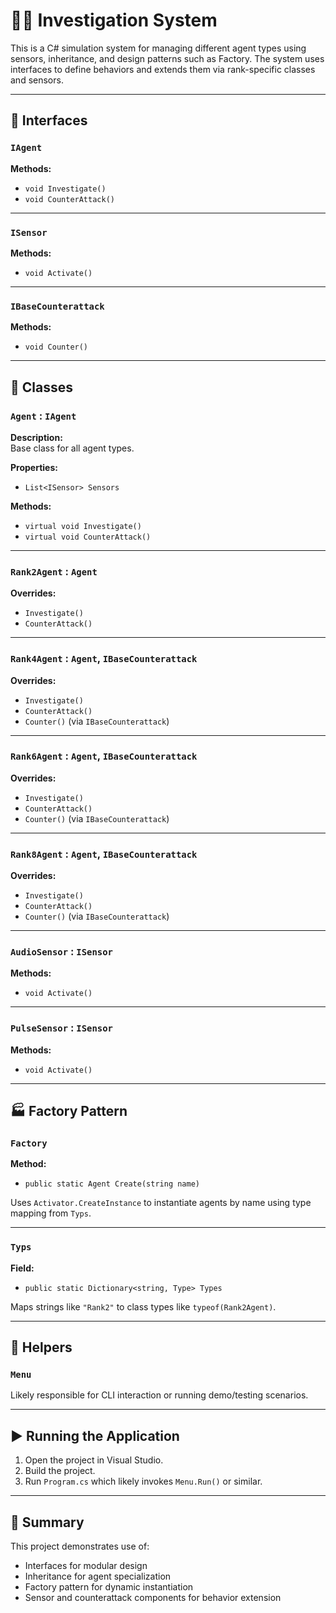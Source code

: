 
# 🕵️‍♂️ Investigation System

This is a C# simulation system for managing different agent types using sensors, inheritance, and design patterns such as Factory. The system uses interfaces to define behaviors and extends them via rank-specific classes and sensors.

---

## 🧩 Interfaces

### `IAgent`
**Methods:**
- `void Investigate()`
- `void CounterAttack()`

---

### `ISensor`
**Methods:**
- `void Activate()`

---

### `IBaseCounterattack`
**Methods:**
- `void Counter()`

---

## 🧱 Classes

### `Agent` : `IAgent`
**Description:**  
Base class for all agent types.

**Properties:**
- `List<ISensor> Sensors`

**Methods:**
- `virtual void Investigate()`
- `virtual void CounterAttack()`

---

### `Rank2Agent` : `Agent`
**Overrides:**
- `Investigate()`
- `CounterAttack()`

---

### `Rank4Agent` : `Agent`, `IBaseCounterattack`
**Overrides:**
- `Investigate()`
- `CounterAttack()`
- `Counter()` (via `IBaseCounterattack`)

---

### `Rank6Agent` : `Agent`, `IBaseCounterattack`
**Overrides:**
- `Investigate()`
- `CounterAttack()`
- `Counter()` (via `IBaseCounterattack`)

---

### `Rank8Agent` : `Agent`, `IBaseCounterattack`
**Overrides:**
- `Investigate()`
- `CounterAttack()`
- `Counter()` (via `IBaseCounterattack`)

---

### `AudioSensor` : `ISensor`
**Methods:**
- `void Activate()`

---

### `PulseSensor` : `ISensor`
**Methods:**
- `void Activate()`

---

## 🏭 Factory Pattern

### `Factory`
**Method:**
- `public static Agent Create(string name)`

Uses `Activator.CreateInstance` to instantiate agents by name using type mapping from `Typs`.

---

### `Typs`
**Field:**
- `public static Dictionary<string, Type> Types`

Maps strings like `"Rank2"` to class types like `typeof(Rank2Agent)`.

---

## 🧰 Helpers

### `Menu`
Likely responsible for CLI interaction or running demo/testing scenarios.

---

## ▶️ Running the Application

1. Open the project in Visual Studio.
2. Build the project.
3. Run `Program.cs` which likely invokes `Menu.Run()` or similar.

---

## 🧠 Summary

This project demonstrates use of:
- Interfaces for modular design
- Inheritance for agent specialization
- Factory pattern for dynamic instantiation
- Sensor and counterattack components for behavior extension
